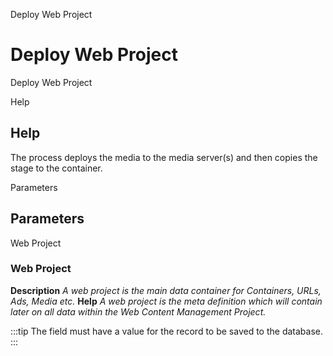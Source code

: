 
Deploy Web Project
# Deploy Web Project


Deploy Web Project

Help
## Help

The process deploys the media to the media server(s) and then copies the stage to the container.

Parameters
## Parameters


Web Project
### Web Project

**Description**
 *A web project is the main data container for Containers, URLs, Ads, Media etc.*
**Help**
 *A web project is the meta definition which will contain later on all data within the Web Content Management Project.*

:::tip
The field must have a value for the record to be saved to the database.
:::